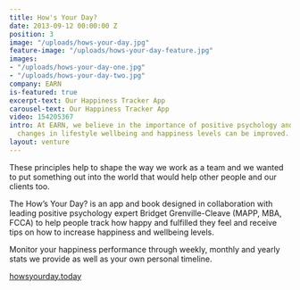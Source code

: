 ```yaml
---
title: How's Your Day?
date: 2013-09-12 00:00:00 Z
position: 3
image: "/uploads/hows-your-day.jpg"
feature-image: "/uploads/hows-your-day-feature.jpg"
images:
- "/uploads/hows-your-day-one.jpg"
- "/uploads/hows-your-day-two.jpg"
company: EARN
is-featured: true
excerpt-text: Our Happiness Tracker App
carousel-text: Our Happiness Tracker App
video: 154205367
intro: At EARN, we believe in the importance of positive psychology and that small
  changes in lifestyle wellbeing and happiness levels can be improved.
layout: venture
---
```


These principles help to shape the way we work as a team and we wanted to put something out into the world that would help other people and our clients too.

The How’s Your Day? is an app and book designed in collaboration with leading positive psychology expert Bridget Grenville-Cleave (MAPP, MBA, FCCA) to help people track how happy and fulfilled they feel and receive tips on how to increase happiness and wellbeing levels.

Monitor your happiness performance through weekly, monthly and yearly stats we provide as well as your own personal timeline.

[howsyourday.today](http://howsyourday.today)